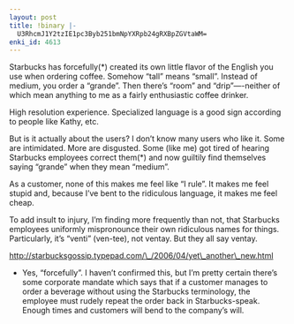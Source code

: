 ```yaml
---
layout: post
title: !binary |-
  U3RhcmJ1Y2tzIE1pc3Byb251bmNpYXRpb24gRXBpZGVtaWM=
enki_id: 4613
---
```


Starbucks has forcefully(\*) created its own little flavor of the
English you use when ordering coffee. Somehow “tall” means “small”.
Instead of medium, you order a “grande”. Then there’s “room” and
“drip”—-neither of which mean anything to me as a fairly enthusiastic
coffee drinker.

High resolution experience. Specialized language is a good sign
according to people like Kathy, etc.

But is it actually about the users? I don’t know many users who like it.
Some are intimidated. More are disgusted. Some (like me) got tired of
hearing Starbucks employees correct them(\*) and now guiltily find
themselves saying “grande” when they mean “medium”.

As a customer, none of this makes me feel like “I rule”. It makes me
feel stupid and, because I’ve bent to the ridiculous language, it makes
me feel cheap.

To add insult to injury, I’m finding more frequently than not, that
Starbucks employees uniformly mispronounce their own ridiculous names
for things. Particularly, it’s “venti” (ven-tee), not ventay. But they
all say ventay.

http://starbucksgossip.typepad.com/\_/2006/04/yet\_another\_new.html

-   Yes, “forcefully”. I haven’t confirmed this, but I’m pretty certain
    there’s some corporate mandate which says that if a customer manages
    to order a beverage without using the Starbucks terminology, the
    employee must rudely repeat the order back in Starbucks-speak.
    Enough times and customers will bend to the company’s will.

